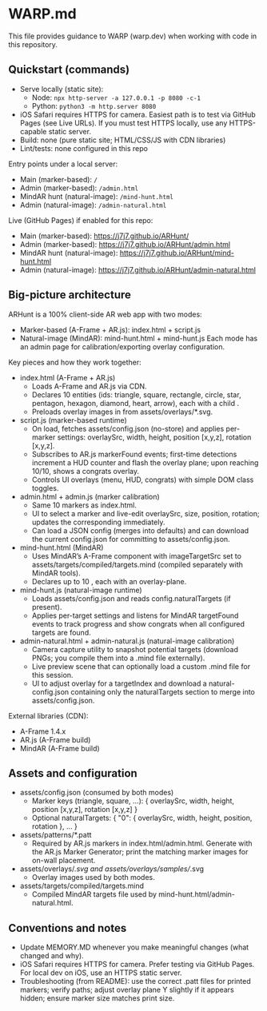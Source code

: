 # WARP.md

This file provides guidance to WARP (warp.dev) when working with code in this repository.

## Quickstart (commands)
- Serve locally (static site):
  - Node: `npx http-server -a 127.0.0.1 -p 8080 -c-1`
  - Python: `python3 -m http.server 8080`
- iOS Safari requires HTTPS for camera. Easiest path is to test via GitHub Pages (see Live URLs). If you must test HTTPS locally, use any HTTPS-capable static server.
- Build: none (pure static site; HTML/CSS/JS with CDN libraries)
- Lint/tests: none configured in this repo

Entry points under a local server:
- Main (marker-based): `/`
- Admin (marker-based): `/admin.html`
- MindAR hunt (natural-image): `/mind-hunt.html`
- Admin (natural-image): `/admin-natural.html`

Live (GitHub Pages) if enabled for this repo:
- Main (marker-based): https://j7j7.github.io/ARHunt/
- Admin (marker-based): https://j7j7.github.io/ARHunt/admin.html
- MindAR hunt (natural-image): https://j7j7.github.io/ARHunt/mind-hunt.html
- Admin (natural-image): https://j7j7.github.io/ARHunt/admin-natural.html

## Big-picture architecture
ARHunt is a 100% client-side AR web app with two modes:
- Marker-based (A-Frame + AR.js): index.html + script.js
- Natural-image (MindAR): mind-hunt.html + mind-hunt.js
Each mode has an admin page for calibration/exporting overlay configuration.

Key pieces and how they work together:
- index.html (A-Frame + AR.js)
  - Loads A-Frame and AR.js via CDN.
  - Declares 10 <a-marker> entities (ids: triangle, square, rectangle, circle, star, pentagon, hexagon, diamond, heart, arrow), each with a child <a-plane class="overlay-plane">.
  - Preloads overlay images in <a-assets> from assets/overlays/*.svg.
- script.js (marker-based runtime)
  - On load, fetches assets/config.json (no-store) and applies per-marker settings: overlaySrc, width, height, position [x,y,z], rotation [x,y,z].
  - Subscribes to AR.js markerFound events; first-time detections increment a HUD counter and flash the overlay plane; upon reaching 10/10, shows a congrats overlay.
  - Controls UI overlays (menu, HUD, congrats) with simple DOM class toggles.
- admin.html + admin.js (marker calibration)
  - Same 10 markers as index.html.
  - UI to select a marker and live-edit overlaySrc, size, position, rotation; updates the corresponding <a-plane> immediately.
  - Can load a JSON config (merges into defaults) and can download the current config.json for committing to assets/config.json.
- mind-hunt.html (MindAR)
  - Uses MindAR’s A-Frame component with imageTargetSrc set to assets/targets/compiled/targets.mind (compiled separately with MindAR tools).
  - Declares up to 10 <a-entity mindar-image-target targetIndex=0..9>, each with an overlay-plane.
- mind-hunt.js (natural-image runtime)
  - Loads assets/config.json and reads config.naturalTargets (if present).
  - Applies per-target settings and listens for MindAR targetFound events to track progress and show congrats when all configured targets are found.
- admin-natural.html + admin-natural.js (natural-image calibration)
  - Camera capture utility to snapshot potential targets (download PNGs; you compile them into a .mind file externally).
  - Live preview scene that can optionally load a custom .mind file for this session.
  - UI to adjust overlay for a targetIndex and download a natural-config.json containing only the naturalTargets section to merge into assets/config.json.

External libraries (CDN):
- A-Frame 1.4.x
- AR.js (A-Frame build)
- MindAR (A-Frame build)

## Assets and configuration
- assets/config.json (consumed by both modes)
  - Marker keys (triangle, square, …): { overlaySrc, width, height, position [x,y,z], rotation [x,y,z] }
  - Optional naturalTargets: { "0": { overlaySrc, width, height, position, rotation }, … }
- assets/patterns/*.patt
  - Required by AR.js markers in index.html/admin.html. Generate with the AR.js Marker Generator; print the matching marker images for on-wall placement.
- assets/overlays/*.svg and assets/overlays/samples/*.svg
  - Overlay images used by both modes.
- assets/targets/compiled/targets.mind
  - Compiled MindAR targets file used by mind-hunt.html/admin-natural.html.

## Conventions and notes
- Update MEMORY.MD whenever you make meaningful changes (what changed and why).
- iOS Safari requires HTTPS for camera. Prefer testing via GitHub Pages. For local dev on iOS, use an HTTPS static server.
- Troubleshooting (from README): use the correct .patt files for printed markers; verify paths; adjust overlay plane Y slightly if it appears hidden; ensure marker size matches print size.

